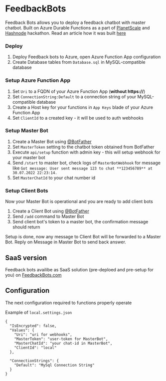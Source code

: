 # FeedbackBots

Feedback Bots allows you to deploy a feedback chatbot with master chatbot. 
Built on Azure Durable Functions as a part of [PlanetScale](http://planetscale.com) and [Hashnode](http://hashnode.com) hackathon.
Read an article how it was built [here](https://xakpc.info/building-telegram-chatbots-with-azure-durable-functions)

### Deploy
1. Deploy Feedback bots to Azure, open Azure Function App configuration
1. Create Database tables from `Database.sql` in MySQL-compatible database

### Setup Azure Function App
1. Set `Uri` to a FQDN of your Azure Function App (**without https://**)
1. Set `ConnectionString:Default` to a connection string of your MySQL-compatible database
1. Create a Host key for your functions in `App Keys` blade of your Azure Function App
1. Set `ClientId` to a created key - it will be used to auth webhooks

### Setup Master Bot
1. Create a Master Bot using [@BotFather](https://t.me/BotFather)
1. Set `MasterToken` setting to the chatbot token obtained from BotFather
1. Execute `api/setup` function with admin key - this will setup webhook for your master bot
1. Send `/start` to master bot, check logs of `MasterBotWebhook` for message like `Got message: User sent message 123 to chat **123456789** at 30.07.2022 22:23:14.`
1. Set `MasterChatId` to your chat number id

### Setup Client Bots
Now your Master Bot is operational and you are ready to add client bots
1. Create a Client Bot using [@BotFather](https://t.me/BotFather)
1. Send `/add` command to Master Bot
1. Send client bot's token to a master bot, the confirmation message should return

Setup is done, now any message to Client Bot will be forwarded to a Master Bot. 
Reply on Message in Master Bot to send back answer.

## SaaS version

Feedback bots availibe as SaaS solution (pre-deploed and pre-setup for you) on [FeedbackBots.com](http://feedbackbots.com)

## Configuration

The next configuration required to functions properly operate

Example of `local.settings.json`
```
{
  "IsEncrypted": false,
  "Values": {
    "Uri": "uri for webhooks",
    "MasterToken": "user-token for MasterBot",
    "MasterChatId": "your chat-id in MasterBot",
    "ClientId": "local"
  },

  "ConnectionStrings": {
    "Default": "MySql Connection String"
  }
}
```